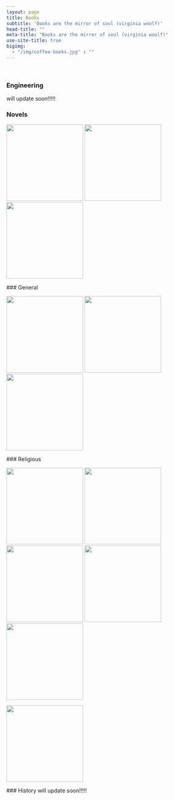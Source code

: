 ```yaml
---
layout: page
title: Books
subtitle: 'Books are the mirror of soul (virginia woolf)'
head-title: ""
meta-title: "Books are the mirror of soul (virginia woolf)"
use-site-title: true
bigimg:
  - "/img/coffee-books.jpg" : ""
---
```

<script type="text/javascript" src="https://free-hit-counters.net/count/9kjg"></script><br>
### Engineering
will update soon!!!!!
### Novels
<p float="left">
  <a href="Peer-e-Kamil.pdf" target="_blank"><img src="../img/peer-e-kamil.jpg" height="200px"></a>
  <a href="iman-umaeed-aur-muhabat.pdf" target="_blank"><img src="../img/iman-umaeed-aur-muhabat.jpg" height="200px"></a>
 <a href="maat honay tak.pdf" target="_blank"><img src="../img/maat honay tak.png" height="200px"></a>
</p>
### General
<p float="left">
  <a href="The 7 habits of highly effective people.pdf" target="_blank"><img src="../img/The 7 habits of highly effective people.jpg" height="200px"></a>
  <a href="Struggling-to-Surrender-Dr-Jeffrey-Lang.pdf" target="_blank"><img src="../img/Struggling-to-Surrender-Dr-Jeffrey-Lang.jpg" height="200px"></a>
  <a href="The-Kite-Runner.pdf" target="_blank"><img src="../img/The-Kite-Runner.jpg" height="200px"></a>
</p>
### Religious
<p float="left">
  <a href="Mohammad-e-Arbi PBUH.pdf" target="_blank"><img src="../img/Mohammad-e-Arbi PBUH.jpg" height="200px"></a>
  <a href="Sunnat ki aaeeni hayseeat.pdf" target="_blank"><img src="../img/Sunnat ki aaeeni hayseeat.jpg" height="200px"></a>
  <a href="Tauheed aur Rasaalat.pdf" target="_blank"><img src="../img/Tauheed aur Rasaalat.jpg" height="200px"></a>
  <a href="Zad-e-Rah.pdf" target="_blank"><img src="../img/Zad-e-Rah.jpg" height="200px"></a>
  <a href="tazkia-e-nafs.pdf" target="_blank"><img src="../img/tazkia-e-nafs.jpeg" height="200px"></a>
</p>
<p float="left">
  <a href="Rizq e Halal Aur Uss Ke Asrat.pdf" target="_blank"><img src="../img/Rizq e Halal Aur Uss Ke Asrat.jpeg" height="200px"></a>
</p>
### History
will update soon!!!!!

